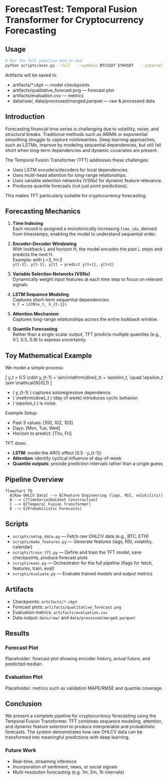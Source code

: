 # ForecastTest: Temporal Fusion Transformer for Cryptocurrency Forecasting

## Usage

```bash
# Run the full pipeline end-to-end
python scripts/exec.py --full   --symbols BTCUSDT ETHUSDT   --interval 1m   --days 3   --lookback 168   --horizon 24   --epochs 15   --batch-size 64   --device cpu
```

Artifacts will be saved in:

- artifacts/*.ckpt — model checkpoints
- artifacts/qualitative_forecast.png — forecast plot
- artifacts/evaluation.csv — metrics
- data/raw/, data/processed/merged.parquet — raw & processed data

## Introduction

Forecasting financial time series is challenging due to volatility, noise, and structural breaks. Traditional methods such as ARIMA or exponential smoothing struggle to capture nonlinearities. Deep learning approaches, such as LSTMs, improve by modeling sequential dependencies, but still fall short when long-term dependencies and dynamic covariates are present.

The Temporal Fusion Transformer (TFT) addresses these challenges:

- Uses LSTM encoders/decoders for local dependencies.
- Uses multi-head attention for long-range relationships.
- Uses variable selection networks (VSNs) for dynamic feature relevance.
- Produces quantile forecasts (not just point predictions).

This makes TFT particularly suitable for cryptocurrency forecasting.

## Forecasting Mechanics

1. **Time Indexing**  
   Each record is assigned a monotonically increasing `time_idx`, derived from timestamps, enabling the model to understand sequential order.

2. **Encoder–Decoder Windowing**  
   With lookback L and horizon H, the model encodes the past L steps and predicts the next H.  
   Example: with L=3, H=2  
   `y[t-2], y[t-1], y[t] → predict y[t+1], y[t+2]`

3. **Variable Selection Networks (VSNs)**  
   Dynamically weight input features at each time step to focus on relevant signals.

4. **LSTM Sequence Modeling**  
   Captures short-term sequential dependencies:  
   `h_t = LSTM(x_t, h_{t-1})`

5. **Attention Mechanism**  
   Captures long-range relationships across the entire lookback window.

6. **Quantile Forecasting**  
   Rather than a single scalar output, TFT predicts multiple quantiles (e.g., 0.1, 0.5, 0.9) to express uncertainty.

## Toy Mathematical Example

We model a simple process:

\[
y_t = 0.5 \cdot y_{t-1} + \sin(\mathrm{dow}_t) + \epsilon_t, \quad \epsilon_t \sim \mathcal{N}(0,1)
\]

- \( y_{t-1} \) captures autoregressive dependence.
- \( \mathrm{dow}_t \) (day of week) introduces cyclic behavior.
- \( \epsilon_t \) is noise.

Example Setup:

- Past 3 values: [100, 102, 103]  
- Days: [Mon, Tue, Wed]  
- Horizon to predict: [Thu, Fri]

TFT does:

- **LSTM**: model the AR(1) effect (0.5 · y_{t-1})  
- **Attention**: identify cyclical influence of day-of-week  
- **Quantile outputs**: provide prediction intervals rather than a single guess

## Pipeline Overview

```mermaid
flowchart TD
  A[Raw OHLCV Data] --> B[Feature Engineering (lags, RSI, volatility)]
  B --> C[TimeSeriesDataSet Construction]
  C --> D[Temporal Fusion Transformer]
  D --> E[Probabilistic Forecasts]
```

## Scripts

- `scripts/setup_data.py` — Fetch raw OHLCV data (e.g., BTC, ETH)
- `scripts/make_features.py` — Generate features (lags, RSI, volatility, calendar)
- `scripts/train_tft.py` — Define and train the TFT model, save checkpoints, produce forecast plots
- `scripts/exec.py` — Orchestrator for the full pipeline (flags for fetch, features, train, eval)
- `scripts/evaluate.py` — Evaluate trained models and output metrics

## Artifacts

- Checkpoints: `artifacts/*.ckpt`
- Forecast plots: `artifacts/qualitative_forecast.png`
- Evaluation metrics: `artifacts/evaluation.csv`
- Data output: `data/raw/` and `data/processed/merged.parquet`

## Results

### Forecast Plot

Placeholder: forecast plot showing encoder history, actual future, and predicted median.

### Evaluation Plot

Placeholder: metrics such as validation MAPE/RMSE and quantile coverage.

## Conclusion

We present a complete pipeline for cryptocurrency forecasting using the Temporal Fusion Transformer. TFT combines sequence modeling, attention, and dynamic feature selection to produce interpretable and probabilistic forecasts. The system demonstrates how raw OHLCV data can be transformed into meaningful predictions with deep learning.

### Future Work

- Real-time, streaming inference  
- Incorporation of sentiment, news, or social signals  
- Multi-resolution forecasting (e.g. 1m, 5m, 1h intervals)
